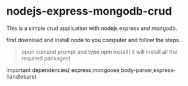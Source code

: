 # nodejs-express-mongodb-crud
This is a simple crud application with nodejs express and mongodb.

first download and install node to you computer and follow the steps..

> open comand prompt and type npm install( it will install all the required packages)

important dependencies( express,mongoose,body-parser,express-handlebars)



